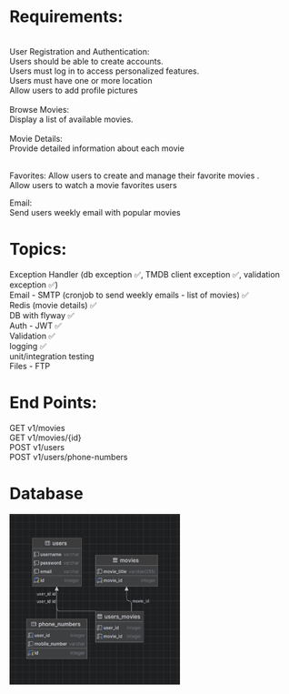 <h1>Requirements:</h1></br>
User Registration and Authentication:</br>
Users should be able to create accounts.</br>
Users must log in to access personalized features.</br>
Users must have one or more location</br>
Allow users to add profile pictures</br>

 </br>
Browse Movies:</br>
Display a list of available movies.</br>
</br> 
Movie Details:</br>
Provide detailed information about each movie</br>

</br>

Favorites:
Allow users to create and manage their favorite movies .</br>
Allow users to watch a movie favorites users</br>

Email:</br>
Send users weekly email with popular movies</br>


<h1>Topics:</h1>
Exception Handler (db exception ✅, TMDB client exception ✅, validation exception ✅)</br>
Email - SMTP (cronjob to send weekly emails - list of movies) ✅ </br>
Redis (movie details) ✅ </br>
DB with flyway ✅ </br>
Auth - JWT ✅ </br>
Validation ✅ </br>
logging ✅ </br>
unit/integration testing </br>
Files - FTP</br>

<h1>End Points:</h1>
GET v1/movies </br>
GET v1/movies/{id} </br>
POST v1/users </br>
POST v1/users/phone-numbers </br>

<h1>Database</h1>
<img src="dbDesign.png" width="300" height="300"> 


